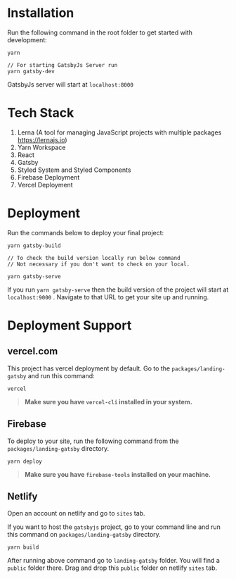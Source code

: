 # Installation

Run the following command in the root folder to get started with development:

```
yarn
```

```
// For starting GatsbyJs Server run
yarn gatsby-dev
```

GatsbyJs server will start at `localhost:8000`


# Tech Stack

1. Lerna (A tool for managing JavaScript projects with multiple packages https://lernajs.io)
2. Yarn Workspace
3. React
4. Gatsby
5. Styled System and Styled Components
6. Firebase Deployment
7. Vercel Deployment

# Deployment

Run the commands below to deploy your final project:

```
yarn gatsby-build

// To check the build version locally run below command
// Not necessary if you don't want to check on your local.

yarn gatsby-serve
```

If you run `yarn gatsby-serve` then the build version of the project will start at `localhost:9000` . Navigate to that URL to get your site up and running.


# Deployment Support

## vercel.com

This project has vercel deployment by default. Go to the `packages/landing-gatsby` and run this command:

```
vercel
```

> **Make sure you have `vercel-cli` installed in your system.**

## Firebase

To deploy to your site, run the following command from the `packages/landing-gatsby` directory.

```
yarn deploy
```

> **Make sure you have `firebase-tools` installed on your machine.**

## Netlify

Open an account on netlify and go to `sites` tab.

If you want to host the `gatsbyjs` project, go to your command line and run this command on `packages/landing-gatsby` directory.

```
yarn build
```

After running above command go to `landing-gatsby` folder. You will find a `public` folder
there. Drag and drop this `public` folder on netlify `sites` tab.
